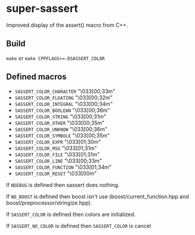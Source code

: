super-sassert
=============

Improved display of the assert() macro from C++.


Build
-----

  `make` or `make CPPFLAGS+=-DSASSERT_COLOR`


Defined macros
--------------

* `SASSERT_COLOR_CHARACTER`   "\033[00;33m"
* `SASSERT_COLOR_FLOATING`    "\033[00;32m"
* `SASSERT_COLOR_INTEGRAL`    "\033[00;34m"
* `SASSERT_COLOR_BOOLEAN`     "\033[00;36m"
* `SASSERT_COLOR_STRING`      "\033[00;31m"
* `SASSERT_COLOR_OTHER`       "\033[00;35m"
* `SASSERT_COLOR_UNKNOW`      "\033[00;36m"
* `SASSERT_COLOR_SYMBOLE`     "\033[00;35m"
* `SASSERT_COLOR_EXPR`        "\033[01;30m"
* `SASSERT_COLOR_MSG`         "\033[01;31m"
* `SASSERT_COLOR_FILE`        "\033[01;31m"
* `SASSERT_COLOR_LINE`        "\033[00;33m"
* `SASSERT_COLOR_FUNCTION`    "\033[01;34m"
* `SASSERT_COLOR_RESET`       "\033[00m"


If `NDEBUG` is defined then sassert does nothing.

If `NO_BOOST` is defined then boost isn't use (boost/current_function.hpp and boost/preprocessor/stringize.hpp).

If `SASSERT_COLOR` is defined then colors are initialized.

If `SASSERT_NO_COLOR` is defined then `SASSERT_COLOR` is cancel
